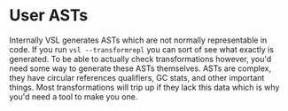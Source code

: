 # User ASTs

Internally VSL generates ASTs which are not normally representable in code. If
you run `vsl --transformrepl` you can sort of see what exactly is generated. To
be able to actually check transformations however, you'd need some way to
generate these ASTs themselves. ASTs are complex, they have circular references
qualifiers, GC stats, and other important things. Most transformations will trip
up if they lack this data which is why you'd need a tool to make you one.